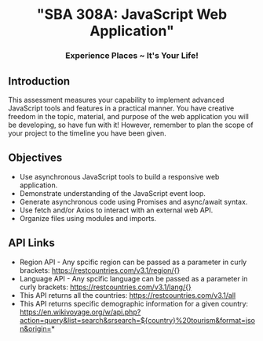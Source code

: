 <h1 align="center"> "SBA 308A: JavaScript Web Application" </h1>
<h3 align="center"> Experience Places ~ It's Your Life! </h3>

## Introduction

This assessment measures your capability to implement advanced JavaScript tools and features in a
practical manner. You have creative freedom in the topic, material, and purpose of the web
application you will be developing, so have fun with it! However, remember to plan the scope of your
project to the timeline you have been given.

## Objectives

- Use asynchronous JavaScript tools to build a responsive web application.
- Demonstrate understanding of the JavaScript event loop.
- Generate asynchronous code using Promises and async/await syntax.
- Use fetch and/or Axios to interact with an external web API.
- Organize files using modules and imports.


## API Links

- Region API - Any spcific region can be passed as a parameter in curly brackets: https://restcountries.com/v3.1/region/{}
- Language API - Any spcific language can be passed as a parameter in curly brackets: https://restcountries.com/v3.1/lang/{}
- This API returns all the countries: https://restcountries.com/v3.1/all
- This API returns specific demographic information for a given country: https://en.wikivoyage.org/w/api.php?action=query&list=search&srsearch=${country}%20tourism&format=json&origin=*

	




